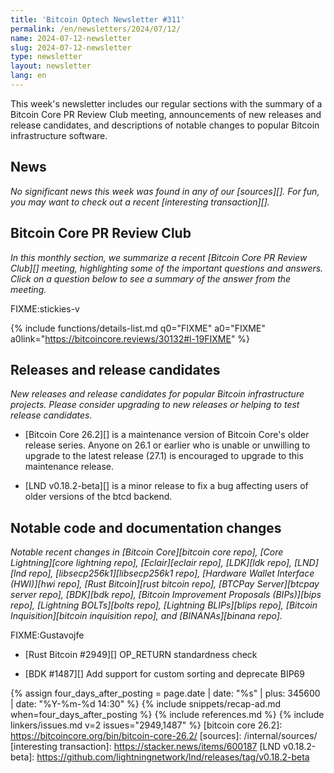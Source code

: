 ```yaml
---
title: 'Bitcoin Optech Newsletter #311'
permalink: /en/newsletters/2024/07/12/
name: 2024-07-12-newsletter
slug: 2024-07-12-newsletter
type: newsletter
layout: newsletter
lang: en
---
```

This week's newsletter includes our regular sections with the summary of
a Bitcoin Core PR Review Club meeting, announcements of new releases and
release candidates, and descriptions of notable changes to popular
Bitcoin infrastructure software.

## News

*No significant news this week was found in any of our [sources][].  For
fun, you may want to check out a recent [interesting transaction][].*

## Bitcoin Core PR Review Club

*In this monthly section, we summarize a recent [Bitcoin Core PR Review
Club][] meeting, highlighting some of the important questions and
answers.  Click on a question below to see a summary of the answer from
the meeting.*

FIXME:stickies-v

{% include functions/details-list.md
  q0="FIXME"
  a0="FIXME"
  a0link="https://bitcoincore.reviews/30132#l-19FIXME"
%}

## Releases and release candidates

*New releases and release candidates for popular Bitcoin infrastructure
projects.  Please consider upgrading to new releases or helping to test
release candidates.*

- [Bitcoin Core 26.2][] is a maintenance version of Bitcoin Core's older
  release series.  Anyone on 26.1 or earlier who is unable or unwilling to
  upgrade to the latest release (27.1) is encouraged to upgrade to this
  maintenance release.

- [LND v0.18.2-beta][] is a minor release to fix a bug affecting users
  of older versions of the btcd backend.

## Notable code and documentation changes

_Notable recent changes in [Bitcoin Core][bitcoin core repo], [Core
Lightning][core lightning repo], [Eclair][eclair repo], [LDK][ldk repo],
[LND][lnd repo], [libsecp256k1][libsecp256k1 repo], [Hardware Wallet
Interface (HWI)][hwi repo], [Rust Bitcoin][rust bitcoin repo], [BTCPay
Server][btcpay server repo], [BDK][bdk repo], [Bitcoin Improvement
Proposals (BIPs)][bips repo], [Lightning BOLTs][bolts repo],
[Lightning BLIPs][blips repo], [Bitcoin Inquisition][bitcoin inquisition
repo], and [BINANAs][binana repo]._

FIXME:Gustavojfe

- [Rust Bitcoin #2949][] OP_RETURN standardness check

- [BDK #1487][] Add support for custom sorting and deprecate BIP69 <!--
  maybe mention
  https://bitcoinops.org/en/newsletters/2018/10/30/#bip69-discussion and
  https://bitcoinops.org/en/newsletters/2021/06/02/#bolts-872 -->

{% assign four_days_after_posting = page.date | date: "%s" | plus: 345600 | date: "%Y-%m-%d 14:30" %}
{% include snippets/recap-ad.md when=four_days_after_posting %}
{% include references.md %}
{% include linkers/issues.md v=2 issues="2949,1487" %}
[bitcoin core 26.2]: https://bitcoincore.org/bin/bitcoin-core-26.2/
[sources]: /internal/sources/
[interesting transaction]: https://stacker.news/items/600187
[LND v0.18.2-beta]: https://github.com/lightningnetwork/lnd/releases/tag/v0.18.2-beta
